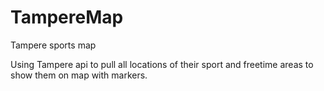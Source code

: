 # TampereMap
Tampere sports map

Using Tampere api to pull all locations of their sport and freetime areas to show them on map with markers.
